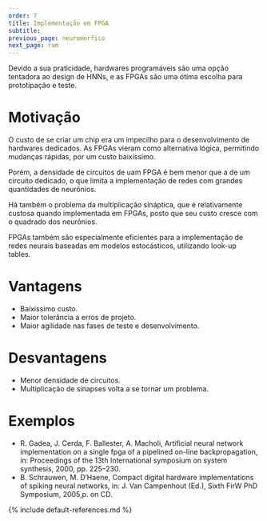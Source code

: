```yaml
---
order: 7
title: Implementação em FPGA
subtitle:
previous_page: neuromorfico
next_page: ram
---
```

Devido a sua praticidade, hardwares programáveis são uma opção tentadora ao design de HNNs, e as FPGAs são uma ótima escolha para prototipação e teste.

# Motivação
O custo de se criar um chip era um impecilho para o desenvolvimento de hardwares dedicados. As FPGAs vieram como alternativa lógica, permitindo mudanças rápidas, por um custo baixíssimo.

Porém, a densidade de circuitos de uam FPGA é bem menor que a de um circuito dedicado, o que limita a implementação de redes com grandes quantidades de neurônios.

Há também o problema da multiplicação sináptica, que é relativamente custosa quando implementada em FPGAs, posto que seu custo cresce com o quadrado dos neurônios.

FPGAs também são especialmente eficientes para a implementação de redes neurais baseadas em modelos estocásticos, utilizando look-up tables.

# Vantagens
* Baíxissimo custo.
* Maior tolerância a erros de projeto.
* Maior agilidade nas fases de teste e desenvolvimento.

# Desvantagens
* Menor densidade de circuitos.
* Multiplicação de sinapses volta a se tornar um problema.

# Exemplos
* R. Gadea, J. Cerda, F. Ballester, A. Macholi, Artificial neural network implementation on a single fpga of a pipelined on-line backpropagation, in: Proceedings of the 13th International symposium on system synthesis, 2000, pp. 225–230.
* B. Schrauwen, M. D‘Haene, Compact digital hardware implementations of spiking neural networks, in: J. Van Campenhout (Ed.), Sixth FirW PhD Symposium, 2005,p. on CD.

{% include default-references.md %}